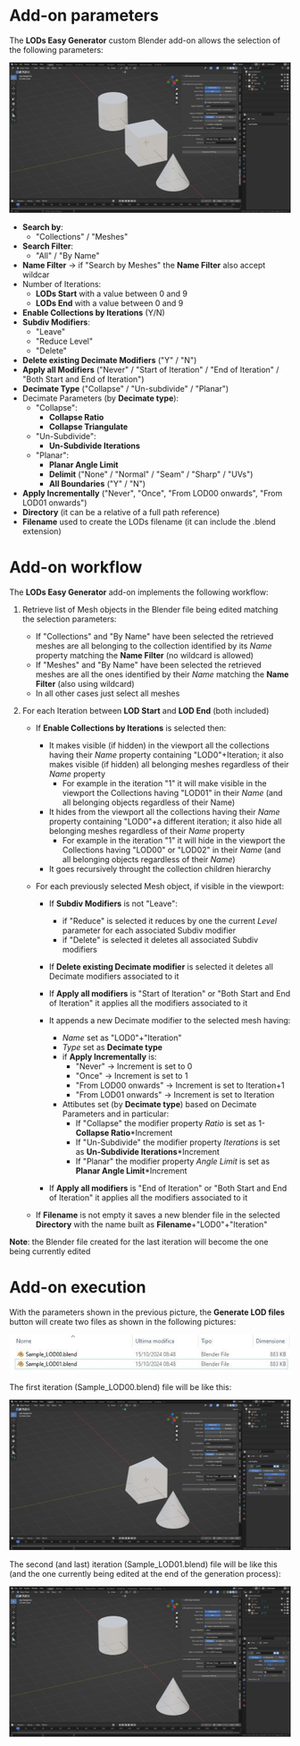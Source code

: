 # Add-on parameters

The **LODs Easy Generator** custom Blender add-on allows the selection of the following parameters:

![Parameters](./images/Parameters.jpg)

- **Search by**:
  - "Collections" / "Meshes"
- **Search Filter**:
  - "All" / "By Name"
- **Name Filter** -> if "Search by Meshes" the **Name Filter** also accept wildcar
- Number of Iterations:
  - **LODs Start** with a value between 0 and 9
  - **LODs End** with a value between 0 and 9
- **Enable Collections by Iterations** (Y/N)
- **Subdiv Modifiers**:
  - "Leave"
  - "Reduce Level"
  - "Delete"
- **Delete existing Decimate Modifiers** ("Y" / "N")
- **Apply all Modifiers** ("Never" / "Start of Iteration" / "End of Iteration" / "Both Start and End of Iteration")
- **Decimate Type** ("Collapse" / "Un-subdivide" / "Planar")
- Decimate Parameters (by **Decimate type**):
  - "Collapse":
    - **Collapse Ratio**
    - **Collapse Triangulate**
  - "Un-Subdivide":
    - **Un-Subdivide Iterations**
  - "Planar":
    - **Planar Angle Limit** 
    - **Delimit** ("None" / "Normal" / "Seam" / "Sharp" / "UVs")
    - **All Boundaries** ("Y" / "N")
- **Apply Incrementally** ("Never", "Once", "From LOD00 onwards", "From LOD01 onwards")
- **Directory** (it can be a relative of a full path reference)
- **Filename** used to create the LODs filename (it can include the .blend extension)

# Add-on workflow
The **LODs Easy Generator** add-on implements the following workflow:
1. Retrieve list of Mesh objects in the Blender file being edited matching the selection parameters:
   - If "Collections" and "By Name" have been selected the retrieved meshes are all belonging to the collection identified by its _Name_ property matching the **Name Filter** (no wildcard is allowed)
   - If "Meshes" and "By Name" have been selected the retrieved meshes are all the ones identified by their _Name_ matching the **Name Filter** (also using wildcard)
   - In all other cases just select all meshes

2. For each Iteration between **LOD Start** and **LOD End** (both included)
    - If **Enable Collections by Iterations** is selected then:
      - It makes visible (if hidden) in the viewport all the collections having their _Name_ property containing "LOD0"+Iteration; it also makes visible (if hidden) all belonging meshes regardless of their _Name_ property
        - For example in the iteration "1" it will make visible in the viewport the Collections having "LOD01" in their _Name_ (and all belonging objects regardless of their Name)  
      - It hides from the viewport all the collections having their _Name_ property containing "LOD0"+a different iteration; it also hide all belonging meshes regardless of their _Name_ property
        - For example in the iteration "1" it will hide in the viewport the Collections having "LOD00" or "LOD02" in their _Name_ (and all belonging objects regardless of their _Name_)
      - It goes recursively throught the collection children hierarchy

    - For each previously selected Mesh object, if visible in the viewport:
      - If **Subdiv Modifiers** is not "Leave":
        - if "Reduce" is selected it reduces by one the current _Level_ parameter for each associated Subdiv modifier
        - if "Delete" is selected it deletes all associated Subdiv modifiers

      - If **Delete existing Decimate modifier** is selected it deletes all Decimate modifiers associated to it

      - If **Apply all modifiers** is "Start of Iteration" or "Both Start and End of Iteration" it applies all the modifiers associated to it

      - It appends a new Decimate modifier to the selected mesh having:
        - _Name_ set as "LOD0"+"Iteration"
        - _Type_ set as **Decimate type**
        - if **Apply Incrementally** is:
          - "Never" -> Increment is set to 0
          - "Once" -> Increment is set to 1
          - "From LOD00 onwards" -> Increment is set to Iteration+1
          - "From LOD01 onwards" -> Increment is set to Iteration
        - Attibutes set (by **Decimate type**) based on Decimate Parameters and in particular:
           - If "Collapse" the modifier property _Ratio_ is set as 1-**Collapse Ratio***Increment
           - If "Un-Subdivide" the modifier property _Iterations_ is set as **Un-Subdivide Iterations***Increment
           - If "Planar" the modifier property _Angle Limit_ is set as **Planar Angle Limit***Increment

      - If **Apply all modifiers** is "End of Iteration" or "Both Start and End of Iteration" it applies all the modifiers associated to it

    - If **Filename** is not empty it saves a new blender file in the selected **Directory** with the name built as **Filename**+"LOD0"+"Iteration"

**Note**: the Blender file created for the last iteration will become the one being currently edited

# Add-on execution
With the parameters shown in the previous picture, the **Generate LOD files** button will create two files as shown in the following pictures:

![LODSfiles](./images/LODs_files.jpg)

The first iteration (Sample_LOD00.blend) file will be like this:

![LODsIteration0](./images/LODs_Iteration_0.jpg)

The second (and last) iteration (Sample_LOD01.blend) file will be like this (and the one currently being edited at the end of the generation process):

![LODsIteration1](./images/LODs_Iteration_1.jpg)
